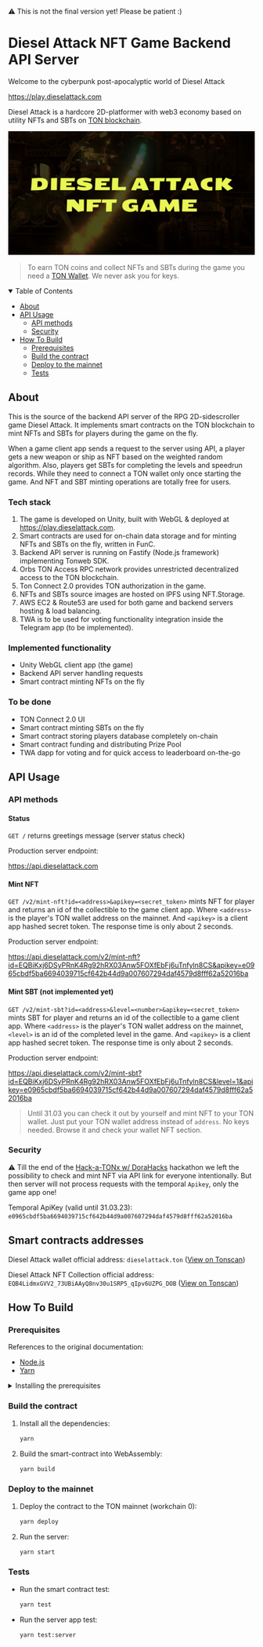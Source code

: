 :warning: This is not the final version yet! Please be patient :)

# Diesel Attack NFT Game Backend API Server

Welcome to the cyberpunk post-apocalyptic world of Diesel Attack

https://play.dieselattack.com

Diesel Attack is a hardcore 2D-platformer with web3 economy based on utility NFTs and SBTs on [TON blockchain](https://ton.org).



![Diesel Attack NFT Game banner 1200x600](/docs/img/diesel-attack-banner_1200x600.jpg)

>To earn TON coins and collect NFTs and SBTs during the game you need a [TON Wallet](https://ton.org/en/wallets). We never ask you for keys.


<details open="open">
<summary>Table of Contents</summary>

- [About](#about)
- [API Usage](#api-usage)
    - [API methods](#api-methods)
    - [Security](#security)
- [How To Build](#how-to-build)
    - [Prerequisites](#prerequisites)
    - [Build the contract](#build-the-contract)
    - [Deploy to the mainnet](#deploy-to-the-mainnet)
    - [Tests](#tests)



</details>

## About

This is the source of the backend API server of the RPG 2D-sidescroller game Diesel Attack. It implements smart contracts on the TON blockchain to mint NFTs and SBTs for players during the game on the fly. 

When a game client app sends a request to the server using API, a player gets a new weapon or ship as NFT based on the weighted random algorithm. Also, players get SBTs for completing the levels and speedrun records. While they need to connect a TON wallet only once starting the game. And NFT and SBT minting operations are totally free for users.

### Tech stack

1. The game is developed on Unity, built with WebGL & deployed at https://play.dieselattack.com.
2. Smart contracts are used for on-chain data storage and for minting NFTs and SBTs on the fly, written in FunC. 
3. Backend API server is running on Fastify (Node.js framework) implementing Tonweb SDK. 
4. Orbs TON Access RPC network provides unrestricted decentralized access to the TON blockchain. 
5. Ton Connect 2.0 provides TON authorization in the game. 
6. NFTs and SBTs source images are hosted on IPFS using NFT.Storage. 
7. AWS EC2 & Route53 are used for both game and backend servers hosting & load balancing. 
8. TWA is to be used for voting functionality integration inside the Telegram app (to be implemented).

### Implemented functionality

- Unity WebGL client app (the game)
- Backend API server handling requests
- Smart contract minting NFTs on the fly


### To be done

- TON Connect 2.0 UI
- Smart contract minting SBTs on the fly
- Smart contract storing players database completely on-chain
- Smart contract funding and distributing Prize Pool
- TWA dapp for voting and for quick access to leaderboard on-the-go



## API Usage



### API methods

#### Status

`GET /` returns greetings message (server status check)

Production server endpoint:

https://api.dieselattack.com

#### Mint NFT

`GET /v2/mint-nft?id=<address>&apikey=<secret_token>` mints NFT for player and returns an id of the collectible to the game client app. Where `<address>` is the player's TON wallet address on the mainnet. And `<apikey>` is a client app hashed secret token. The response time is only about 2 seconds.

Production server endpoint:

https://api.dieselattack.com/v2/mint-nft?id=EQBiKxj6DSyPRnK4Rg92hRX03Anw5FOXfEbFj6uTnfyln8CS&apikey=e0965cbdf5ba6694039715cf642b44d9a007607294daf4579d8fff62a52016ba


#### Mint SBT (not implemented yet)

`GET /v2/mint-sbt?id=<address>&level=<number>&apikey=<secret_token>` mints SBT for player and returns an id of the collectible to a game client app. Where `<address>` is the player's TON wallet address on the mainnet, `<level>` is an id of the completed level in the game. And `<apikey>` is a client app hashed secret token. The response time is only about 2 seconds.

Production server endpoint:

https://api.dieselattack.com/v2/mint-sbt?id=EQBiKxj6DSyPRnK4Rg92hRX03Anw5FOXfEbFj6uTnfyln8CS&level=1&apikey=e0965cbdf5ba6694039715cf642b44d9a007607294daf4579d8fff62a52016ba

>Until 31.03 you can check it out by yourself and mint NFT to your TON wallet. Just put your TON wallet address instead of `address`. No keys needed. Browse it and check your wallet NFT section.


### Security

:warning: Till the end of the [Hack-a-TONx w/ DoraHacks](https://dorahacks.io/hackathon/hack-a-tonx/detail) hackathon we left the possibility to check and mint NFT via API link for everyone intentionally.
But then server will not process requests with the temporal `Apikey`, only the game app one!

Temporal ApiKey (valid until 31.03.23): `e0965cbdf5ba6694039715cf642b44d9a007607294daf4579d8fff62a52016ba`

## Smart contracts addresses

Diesel Attack wallet official address: `dieselattack.ton` ([View on Tonscan](https://tonscan.org/address/dieselattack.ton))

Diesel Attack NFT Collection official address: `EQB4LidmxGVV2_73UBiAAyQ8nv30u1SRP5_qIpv6UZPG_DOB` ([View on Tonscan](https://tonscan.org/address/EQB4LidmxGVV2_73UBiAAyQ8nv30u1SRP5_qIpv6UZPG_DOB))

## How To Build

### Prerequisites

References to the original documentation:

- [Node.js](https://nodejs.org/en/download/package-manager/)
- [Yarn](https://yarnpkg.com/getting-started/install)

<details>
<summary>Installing the prerequisites</summary>
</details>


### Build the contract

1. Install all the dependencies:
    ```sh
    yarn
    ```

2. Build the smart-contract into WebAssembly:
    ```sh
    yarn build
    ```


### Deploy to the mainnet

1. Deploy the contract to the TON mainnet (workchain 0):
    ```sh
    yarn deploy
    ```

2. Run the server:
    ```sh
    yarn start
    ```


### Tests

- Run the smart contract test:
    ```sh
    yarn test
    ```

- Run the server app test:
    ```sh
    yarn test:server
    ```
